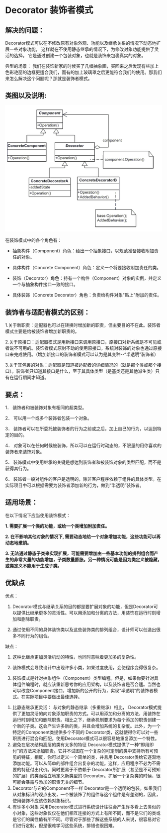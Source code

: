 # Decorator 装饰者模式

## 解决的问题：
Decorator模式可以在不修改原有对象外观、功能以及继承关系的情况下动态地扩展一些对象功能， 这样就在不使用静态继承的情况下，为修改对象功能提供了灵活的选择。
它是通过创建一个包装对象，也就是装饰来包裹真实的对象。

典型的场景：
我们在装饰新家的时候买了几幅抽象画，买回来之后发现有些加上色彩艳丽的边框更适合我们，而有的加上玻璃罩之后更能符合我们的使用。那我们来怎么解决这个问题呢？那就是装饰者模式。


## 类图以及说明:

![decorator](img/decorator.png "decorator")

在装饰模式中的各个角色有：

* 抽象构件（Component）角色：给出一个抽象接口，以规范准备接收附加责任的对象。

* 具体构件（Concrete Component）角色：定义一个将要接收附加责任的类。

* 装饰（Decorator）角色：持有一个构件（Component）对象的实例，并定义一个与抽象构件接口一致的接口。

* 具体装饰（Concrete Decorator）角色：负责给构件对象"贴上"附加的责任。

## 装饰者与适配者模式的区别：
1.关于新职责：适配器也可以在转换时增加新的职责，但主要目的不在此。装饰者模式主要是给被装饰者增加新职责的。

2.关于原接口：适配器模式是用新接口来调用原接口，原接口对新系统是不可见或者说不可用的。装饰者模式原封不动的使用原接口，系统对装饰的对象也通过原接口来完成使用。（增加新接口的装饰者模式可以认为是其变种--“半透明”装饰者）

3.关于其包裹的对象：适配器是知道被适配者的详细情况的（就是那个类或那个接口）。装饰者只知道其接口是什么，至于其具体类型（是基类还是其他派生类）只有在运行期间才知道。




## 要点：
1． 装饰者和被装饰对象有相同的超类型。

2． 可以用一个或多个装饰者包装一个对象。

3． 装饰者可以在所委托被装饰者的行为之前或之后，加上自己的行为，以达到特定的目的。

4． 对象可以在任何时候被装饰，所以可以在运行时动态的，不限量的用你喜欢的装饰者来装饰对象。

5． 装饰模式中使用继承的关键是想达到装饰者和被装饰对象的类型匹配，而不是获得其行为。

6． 装饰者一般对组件的客户是透明的，除非客户程序依赖于组件的具体类型。在实际项目中可以根据需要为装饰者添加新的行为，做到“半透明”装饰者。

## 适用场景：
在以下情况下应当使用装饰模式：

**1. 需要扩展一个类的功能，或给一个类增加附加责任。**

**2. 在不影响其他对象的情况下, 需要动态地给一个对象增加功能，这些功能可以再动态地撤销。**

**3. 无法通过静态子类来实现扩展，可能需要增加由一些基本功能的排列组合而产生的非常大量的功能增加，子类数量膨胀。另一种情况可能是因为类定义被隐藏，或类定义不能用于生成子类。**

## 优缺点
优点：
1. Decorator模式与继承关系的目的都是要扩展对象的功能，但是Decorator可以提供比继承更多的灵活性。可以用添加和分离的方法，用装饰在运行时刻增加和删除职责。

2. 通过使用不同的具体装饰类以及这些装饰类的排列组合，设计师可以创造出很多不同行为的组合。

缺点：
1. 这种比继承更加灵活机动的特性，也同时意味着更加多的复杂性。

2. 装饰模式会导致设计中出现许多小类，如果过度使用，会使程序变得很复杂。

3. 装饰模式是针对抽象组件（Component）类型编程。但是，如果你要针对具体组件编程时，就应该重新思考你的应用架构，以及装饰者是否合适。当然也可以改变Component接口，增加新的公开的行为，实现“半透明”的装饰者模式。在实际项目中要做出最佳选择。


1) 比静态继承更灵活： 与对象的静态继承（多重继承）相比， Decorator模式提供了更加灵活的向对象添加职责的方式。可以用添加和分离的方法，用装饰在运行时刻增加和删除职责。相比之下，继承机制要求为每个添加的职责创建一个新的子类。这会产生许多新的类，并且会增加系统的复杂度。此外，为一个特定的Component类提供多个不同的 Decorator类，这就使得你可以对一些职责进行混合和匹配。使用Decorator模式可以很容易地重复添加一个特性。
2) 避免在层次结构高层的类有太多的特征 Decorator模式提供了一种“即用即付”的方法来添加职责。它并不试图在一个复杂的可定制的类中支持所有可预见的特征，相反，你可以定义一个简单的类，并且用 Decorator类给它逐渐地添加功能。可以从简单的部件组合出复杂的功能。这样，应用程序不必为不需要的特征付出代价。同时更易于不依赖于 Decorator所扩展（甚至是不可预知的扩展）的类而独立地定义新类型的 Decorator。扩展一个复杂类的时候，很可能会暴露与添加的职责无关的细节。
3) Decorator与它的Component不一样 Decorator是一个透明的包装。如果我们从对象标识的观点出发，一个被装饰了的组件与这个组件是有差别的，因此，使用装饰不应该依赖对象标识。
4) 有许多小对象 采用Decorator模式进行系统设计往往会产生许多看上去类似的小对象，这些对象仅仅在他们相互连接的方式上有所不同，而不是它们的类或是它们的属性值有所不同。尽管对于那些了解这些系统的人来说，很容易对它们进行定制，但是很难学习这些系统，排错也很困难。
